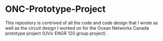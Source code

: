 # ONC-Prototype-Project
This repository is contrived of all the code and code design that I wrote as well as the circuit design I worked on for the Ocean Networks Canada prototype project (UVic ENGR 120 group project) .
